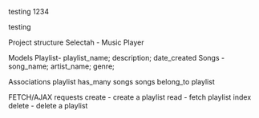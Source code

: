 testing
1234

testing 

Project structure 
Selectah - Music Player

Models 
Playlist- playlist_name; description; date_created
Songs - song_name; artist_name; genre; 

Associations
playlist has_many songs
songs belong_to playlist



FETCH/AJAX requests
create - create a playlist
read - fetch playlist index
delete - delete a playlist